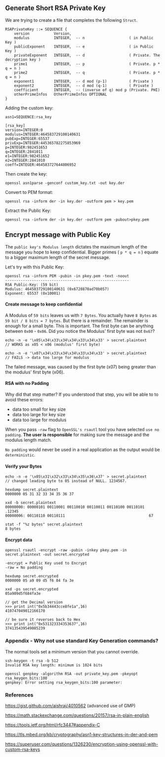 ## Generate Short RSA Private Key
We are trying to create a file that completes the following `Struct`.
```
RSAPrivateKey ::= SEQUENCE {
    version           Version,
    modulus           INTEGER,  -- n                    ( in Public Key )
    publicExponent    INTEGER,  -- e                    ( in Public Key )
    privateExponent   INTEGER,  -- d                    ( Private. The decryption key )
    prime1            INTEGER,  -- p                    ( Private. p * q = n )
    prime2            INTEGER,  -- q                    ( Private. p * q = n )
    exponent1         INTEGER,  -- d mod (p-1)          ( Private )
    exponent2         INTEGER,  -- d mod (q-1)          ( Private )
    coefficient       INTEGER,  -- (inverse of q) mod p (Private. PHI)
    otherPrimeInfos   OtherPrimeInfos OPTIONAL
}
```
Adding the custom key:
```
asn1=SEQUENCE:rsa_key

[rsa_key]
version=INTEGER:0
modulus=INTEGER:464583729100140631
pubExp=INTEGER:65537
privExp=INTEGER:445365782275853969
p=INTEGER:982451653
q=INTEGER:2841011
e1=INTEGER:982451652
e2=INTEGER:2841010
coeff=INTEGER:464583727644806952
```
Then create the key:
```
openssl asn1parse -genconf custom_key.txt -out key.der
```
Convert to PEM format:
```
openssl rsa -inform der -in key.der -outform pem > key.pem
```
Extract the Public Key:
```
openssl rsa -inform der -in key.der -outform pem -pubout>pkey.pem
```

## Encrypt message with Public Key
The `public key's Modulus length` dictates the maximum length of the message you hope to keep confidential.  Bigger primes ( `p * q = n` ) equate to a bigger maximum length of the secret message.

Let's try with this Public Key:
```
openssl rsa -inform PEM -pubin -in pkey.pem -text -noout
--------------------------------------------------------
RSA Public-Key: (59 bit)
Modulus: 464583729100140631 (0x6728870ad70b057)
Exponent: 65537 (0x10001)

```
#### Create message to keep confidential
A Modulus of `59 bits` leaves us with `7 Bytes`.  You actually have `8 Bytes` as `59 bit / 8 bits = 7 bytes`.  But there is a remainder.  The remainder is enough for a small byte.  This is important.  The first byte can be anything between `0x00` - `0x06`.  Did you notice the Modulus' first byte was not `0x67`?
```
echo -n -e '\x05\x34\x33\x34\x34\x33\x34\x33' > secret.plaintext
// WORKS as x05 < x06 (modulus' first byte)

echo -n -e '\x07\x34\x33\x34\x34\x33\x34\x33' > secret.plaintext
// FAILS -> data too large for modulus
```
The failed message, was caused by the first byte (x07) being greater than the modulus' first byte (x06).

#### RSA with no Padding
Why did that step matter? If you understood that step, you will be able to to avoid these errors:

- data too small for key size
- data too large for key size
- data too large for modulus

When you pass `-raw` flag to `OpenSSL's rsautl` tool you have selected `use no padding`.  **The user is responsible** for making sure the message and the modulus length match.

`No padding` would never be used in a real application as the output would be `deterministic`.

#### Verify your Bytes
```
echo -n -e '\x05\x31\x32\x33\x34\x35\x36\x37' > secret.plaintext
// changed leading byte to 05 instead of NULL. 1234567.

hexdump secret.plaintext
0000000 05 31 32 33 34 35 36 37

xxd -b secret.plaintext
00000000: 00000101 00110001 00110010 00110011 00110100 00110101  .12345
00000006: 00110110 00110111                                      67

stat -f "%z bytes" secret.plaintext
8 bytes
```
#### Encrypt data
```
openssl rsautl -encrypt -raw -pubin -inkey pkey.pem -in secret.plaintext -out secret.encrypted

-encrypt = Public Key used to Encrypt
-raw = No padding

hexdump secret.encrypted
0000000 05 a9 09 d5 f6 84 fa 3e

xxd -ps secret.encrypted
05a909d5f684fa3e

// get the Decimal version
>>> print int("0x5b34443cce8fe1a",16)
410747049012166170

// be sure it reverses back to Hex
>>> print int("0x531323334353637",16)
374135439549085239
```

### Appendix - Why not use standard Key Generation commands?
The normal tools set a minimum version that you cannot override.
```
ssh-keygen -t rsa -b 512
Invalid RSA key length: minimum is 1024 bits

openssl genpkey -algorithm RSA -out private_key.pem -pkeyopt rsa_keygen_bits:100
genpkey: Error setting rsa_keygen_bits:100 parameter:
```
### References

https://gist.github.com/aishraj/4010562  (advanced use of GMP)

https://math.stackexchange.com/questions/20157/rsa-in-plain-english

https://tools.ietf.org/html/rfc3447#appendix-C                   

https://tls.mbed.org/kb/cryptography/asn1-key-structures-in-der-and-pem

https://superuser.com/questions/1326230/encryption-using-openssl-with-custom-rsa-keys

